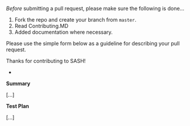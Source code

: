 *Before* submitting a pull request, please make sure the following is done...

1. Fork the repo and create your branch from `master`.
2. Read Contributing.MD
3. Added documentation where necessary.

Please use the simple form below as a guideline for describing your pull request.

Thanks for contributing to SASH!

-

**Summary**

[...]

**Test Plan**

[...]

